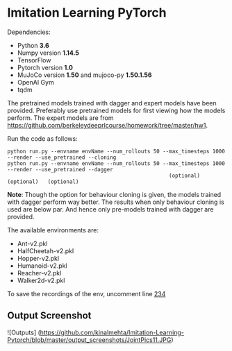 # Imitation Learning PyTorch

Dependencies:
 * Python **3.6**
 * Numpy version **1.14.5**
 * TensorFlow
 * Pytorch version **1.0**
 * MuJoCo version **1.50** and mujoco-py **1.50.1.56**
 * OpenAI Gym
 * tqdm

The pretrained models trained with dagger and expert models have been provided. Preferably use pretrained models for first viewing how the models perform.
The expert models are from https://github.com/berkeleydeeprlcourse/homework/tree/master/hw1.


Run the code as follows:
```
python run.py --envname envName --num_rollouts 50 --max_timesteps 1000 --render --use_pretrained --cloning
python run.py --envname envName --num_rollouts 50 --max_timesteps 1000 --render --use_pretrained --dagger
                                                    (optional)         (optional)   (optional)
```

**Note**: Though the option for behaviour cloning is given, the models trained with dagger perform way better. The results when only behaviour cloning is used are below par. And hence only pre-models trained with dagger are provided. 


The available environments are:
* Ant-v2.pkl
* HalfCheetah-v2.pkl
* Hopper-v2.pkl
* Humanoid-v2.pkl
* Reacher-v2.pkl
* Walker2d-v2.pkl

To save the recordings of the env, uncomment line [234](https://github.com/kinalmehta/Imitation-Learning-Pytorch/blob/c64501b23a3d653ed73474efbb2b2c4e05b9d10a/run.py#L234)

## Output Screenshot

![Outputs]
(https://github.com/kinalmehta/Imitation-Learning-Pytorch/blob/master/output_screenshots/JointPics11.JPG)
